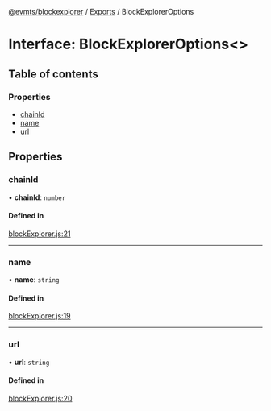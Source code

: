 [@evmts/blockexplorer](../README.md) / [Exports](../modules.md) / BlockExplorerOptions

# Interface: BlockExplorerOptions\<\>

## Table of contents

### Properties

- [chainId](BlockExplorerOptions.md#chainid)
- [name](BlockExplorerOptions.md#name)
- [url](BlockExplorerOptions.md#url)

## Properties

### chainId

• **chainId**: `number`

#### Defined in

[blockExplorer.js:21](https://github.com/evmts/evmts-monorepo/blob/main/packages/blockexplorer/src/blockExplorer.js#L21)

___

### name

• **name**: `string`

#### Defined in

[blockExplorer.js:19](https://github.com/evmts/evmts-monorepo/blob/main/packages/blockexplorer/src/blockExplorer.js#L19)

___

### url

• **url**: `string`

#### Defined in

[blockExplorer.js:20](https://github.com/evmts/evmts-monorepo/blob/main/packages/blockexplorer/src/blockExplorer.js#L20)
